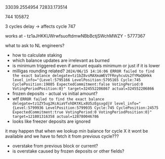 33039.2554954
72833.173514

744
105872

3 cycles delay -> affects cycle 747

works at - tz1aJHKKUWrwfsuoftdmwNBbBctjSWchMWZY - 5777367



what to ask to NL engineers?

- how to calculate staking
- which balance updates are irrelevant as burned
- is minimum triggered even if amount equals minimum or just if it is lower
- milligas rounding related? `2024/06/15 14:16:06 ERROR failed to find the exact balance delegate=tz1bZ8vsMAXmaWEV7FRnyhcuUs2fYMaQ6Hkk level_info="{Level:5795166 LevelPosition:5795165 Cycle:745 CyclePosition:19805 ExpectedCommitment:false VotingPeriod:0 VotingPeriodPosition:0}" target=324552206867 actual=324552206866`
- frozen deposits - actual vs initial amount?
- wtf `ERROR failed to find the exact balance delegate=tz1ZY5ug2KcAiaVfxhDKtKLx8U5zEgsxgdjV level_info="{Level:5799936 LevelPosition:5799935 Cycle:745 CyclePosition:24575 ExpectedCommitment:true VotingPeriod:0 VotingPeriodPosition:0}" target=121801316358 actual=128780046786`
- looks like freezer deposits are ignored

it may happen that when we lookup min balance for cycle X it wont be available and we have to fetch it from previous cycle???
- overstake from previous block or current?
- is overstake caused by frozen deposits or other fields?